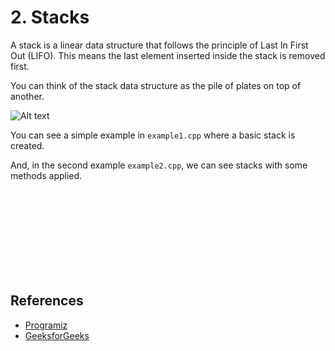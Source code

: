 # **2. Stacks**

A stack is a linear data structure that follows the principle of Last In First Out (LIFO). This means the last element inserted inside the stack is removed first.

You can think of the stack data structure as the pile of plates on top of another.

![Alt text](https://cdn.programiz.com/sites/tutorial2program/files/stack.png "a title")

You can see a simple example in `example1.cpp` where a basic stack is created.

And, in the second example `example2.cpp`, we can see stacks with some methods applied.

<br >
<br >
<br >
<br >

<br >
<br >
<br >
<br >

## References

- [Programiz](https://www.programiz.com/dsa/stack)
- [GeeksforGeeks](https://www.geeksforgeeks.org/stack-in-cpp-stl/)
